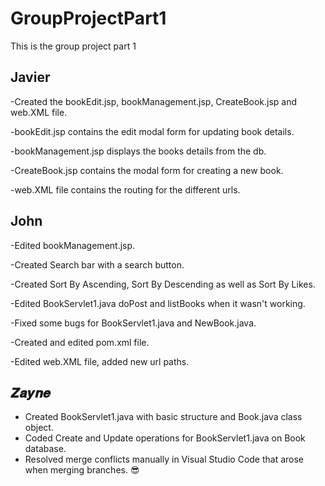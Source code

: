 # GroupProjectPart1
This is the group project part 1

## Javier
-Created the bookEdit.jsp, bookManagement.jsp, CreateBook.jsp and web.XML file.

-bookEdit.jsp contains the edit modal form for updating book details.

-bookManagement.jsp displays the books details from the db.

-CreateBook.jsp contains the modal form for creating a new book.

-web.XML file contains the routing for the different urls.

## John
-Edited bookManagement.jsp.

-Created Search bar with a search button.

-Created Sort By Ascending, Sort By Descending as well as Sort By Likes.

-Edited BookServlet1.java doPost and listBooks when it wasn't working.

-Fixed some bugs for BookServlet1.java and NewBook.java.

-Created and edited pom.xml file.

-Edited web.XML file, added new url paths.

## 𝒁𝒂𝒚𝒏𝒆 
- Created BookServlet1.java with basic structure and Book.java class object.
- Coded Create and Update operations for BookServlet1.java on Book database.
- Resolved merge conflicts manually in Visual Studio Code that arose when merging branches.
😎





